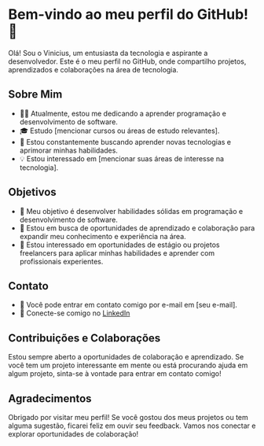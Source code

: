 # Bem-vindo ao meu perfil do GitHub! 👋

Olá! Sou o Vinicius, um entusiasta da tecnologia e aspirante a desenvolvedor. Este é o meu perfil no GitHub, onde compartilho projetos, aprendizados e colaborações na área de tecnologia.

## Sobre Mim

- 👨‍💻 Atualmente, estou me dedicando a aprender programação e desenvolvimento de software.
- 🎓 Estudo [mencionar cursos ou áreas de estudo relevantes].
- 🌱 Estou constantemente buscando aprender novas tecnologias e aprimorar minhas habilidades.
- 💡 Estou interessado em [mencionar suas áreas de interesse na tecnologia].

## Objetivos

- 🚀 Meu objetivo é desenvolver habilidades sólidas em programação e desenvolvimento de software.
- 🌟 Estou em busca de oportunidades de aprendizado e colaboração para expandir meu conhecimento e experiência na área.
- 💼 Estou interessado em oportunidades de estágio ou projetos freelancers para aplicar minhas habilidades e aprender com profissionais experientes.

## Contato

- 📧 Você pode entrar em contato comigo por e-mail em [seu e-mail].
- 🔗 Conecte-se comigo no [LinkedIn]([https://www.linkedin.com/in/vinicius-pereira-99a302163/])

## Contribuições e Colaborações

Estou sempre aberto a oportunidades de colaboração e aprendizado. Se você tem um projeto interessante em mente ou está procurando ajuda em algum projeto, sinta-se à vontade para entrar em contato comigo!

## Agradecimentos

Obrigado por visitar meu perfil! Se você gostou dos meus projetos ou tem alguma sugestão, ficarei feliz em ouvir seu feedback. Vamos nos conectar e explorar oportunidades de colaboração!

